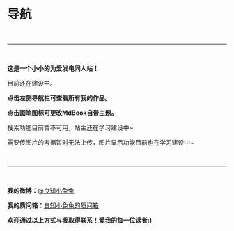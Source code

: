 # 导航
<br>

***

<br>

**这是一个小小的为爱发电同人站！**

目前还在建设中。

**点击左侧导航栏可查看所有我的作品。**

**点击画笔图标可更改MdBook自带主题。**

搜索功能目前暂不可用，站主还在学习建设中~

需要传图片的考据暂时无法上传，图片显示功能目前也在学习建设中~

<br>


***

<br>


**我的微博：**[@良知小兔兔](https://weibo.com/u/1939914347 "Title")

**我的质问箱：**[良知小兔兔的质问箱](https://pome.vip/JYoUw2eb "Title")

**欢迎通过以上方式与我取得联系！爱我的每一位读者:)**